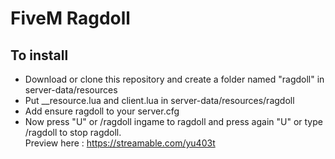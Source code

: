 # FiveM Ragdoll

## To install
- Download or clone this repository and create a folder named "ragdoll" in server-data/resources
- Put __resource.lua and client.lua in server-data/resources/ragdoll
- Add ensure ragdoll to your server.cfg
- Now press "U" or /ragdoll ingame to ragdoll and press again "U" or type /ragdoll to stop ragdoll. <br>
Preview here : https://streamable.com/yu403t
